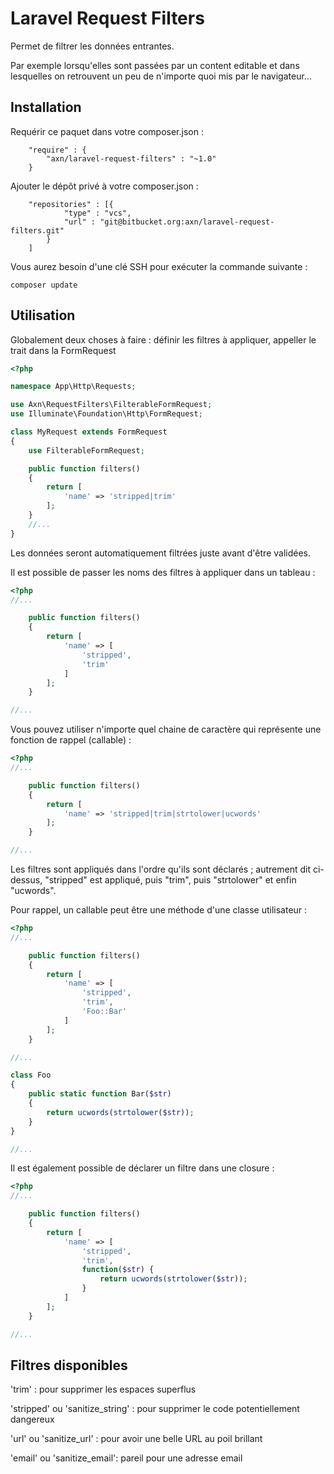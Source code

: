 # Laravel Request Filters

Permet de filtrer les données entrantes.

Par exemple lorsqu'elles sont passées par un content editable et dans lesquelles on retrouvent un peu de n'importe quoi mis par le navigateur...


## Installation

Requérir ce paquet dans votre composer.json :

```
    "require" : {
        "axn/laravel-request-filters" : "~1.0"
    }
```

Ajouter le dépôt privé à votre composer.json :

```
    "repositories" : [{
            "type" : "vcs",
            "url" : "git@bitbucket.org:axn/laravel-request-filters.git"
        }
    ]
```

Vous aurez besoin d'une clé SSH pour exécuter la commande suivante :

```
composer update
```


## Utilisation

Globalement deux choses à faire : définir les filtres à appliquer, appeller le trait dans la FormRequest

```php
<?php

namespace App\Http\Requests;

use Axn\RequestFilters\FilterableFormRequest;
use Illuminate\Foundation\Http\FormRequest;

class MyRequest extends FormRequest
{
    use FilterableFormRequest;

    public function filters()
    {
        return [
            'name' => 'stripped|trim'
        ];
    }
    //...
}

```

Les données seront automatiquement filtrées juste avant d'être validées.

Il est possible de passer les noms des filtres à appliquer dans un tableau :

```php
<?php
//...

    public function filters()
    {
        return [
            'name' => [
                'stripped',
                'trim'
            ]
        ];
    }

//...
```

Vous pouvez utiliser n'importe quel chaine de caractère qui représente une fonction de rappel (callable) :

```php
<?php
//...

    public function filters()
    {
        return [
            'name' => 'stripped|trim|strtolower|ucwords'
        ];
    }

//...
```

Les filtres sont appliqués dans l'ordre qu'ils sont déclarés ; autrement dit ci-dessus, "stripped" est appliqué, puis "trim", puis "strtolower" et enfin "ucwords".

Pour rappel, un callable peut être une méthode d'une classe utilisateur :

```php
<?php
//...

    public function filters()
    {
        return [
            'name' => [
                'stripped',
                'trim',
                'Foo::Bar'
            ]
        ];
    }

//...

class Foo
{
    public static function Bar($str)
    {
        return ucwords(strtolower($str));
    }
}

//...

```

Il est également possible de déclarer un filtre dans une closure :

```php
<?php
//...

    public function filters()
    {
        return [
            'name' => [
                'stripped',
                'trim',
                function($str) {
                    return ucwords(strtolower($str));
                }
            ]
        ];
    }

//...
```

## Filtres disponibles

'trim' : pour supprimer les espaces superflus

'stripped' ou 'sanitize_string' : pour supprimer le code potentiellement dangereux

'url' ou 'sanitize_url' : pour avoir une belle URL au poil brillant

'email' ou 'sanitize_email': pareil pour une adresse email
